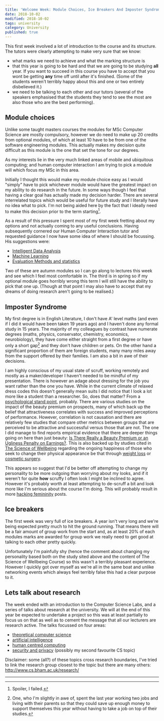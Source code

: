```yaml
---
title: 'Welcome Week: Module Choices, Ice Breakers And Imposter Syndrome'
date: 2018-10-02
modified: 2018-10-02
tags: university
category: University
published: true
---
```


This first week involved a lot of introduction to the course and its structure. The tutors were clearly attempting to make very sure that we know:

- what marks we need to achieve and what the marking structure is
- that this year is going to be hard and that we are going to be studying **all** year. If you want to succeed in this course you have to accept that you wont be getting **any** time off until after it's finished. (Some of the students weren't terribly happy about this and one or two entirely disbelieved it.)
- we need to be talking to each other and our tutors (several of the speakers emphasised that the students they tend to see the most are also those who are the best performing).

## Module choices

Unlike some taught masters courses the modules for MSc Computer Science are mostly compulsory, however we do need to make up 20 credits from optional modules, of which at least 10 have to be from one of the software engineering modules. This actually makes my decision quite difficult as this module is the one that set the tone for our degrees.

As my interests lie in the very much linked areas of mobile and ubiquitous computing; and human computer interaction I am trying to pick a module will which focus my MSc in this area.

Initially I thought this would make my module choice easy as I would "simply" have to pick whichever module would have the greatest impact on my ability to do research in the future. In some ways though I feel that having a clear goal has actually made my decision harder. There are several interrelated topics which would be useful for future study and I literally have no idea what to pick. I'm not being aided here by the fact that I ideally need to make this decision prior to the term starting[^1].

As a result of this pressure I spent most of my first week fretting about my options and not actually coming to any useful conclusions. Having subsequently cornered our Human Computer Interaction tutor and requested guidance I now have some idea of where I should be focussing. His suggestions were:

- [Intelligent Data Analysis](http://www.cs.bham.ac.uk/internal/modules/2018/06-20233/)
- [Machine Learning](http://www.cs.bham.ac.uk/internal/modules/2018/06-20236/)
- [Evaluation Methods and statistics](http://www.cs.bham.ac.uk/internal/modules/2018/06-23856/)

Two of these are autumn modules so I can go along to lectures this week and see which I feel most comfortable in. The third is in spring so if my optional module goes horribly wrong this term I will still have the ability to pick that one up. (Though at that point I may also have to accept that my dreams of doing research aren't going to be realised.)

## Imposter Syndrome

My first degree is in English Literature, I don't have A' level maths (and even if I did it would have been taken 19 years ago) and I haven't done any formal study in 15 years. The majority of my colleagues by contrast have numerate degrees (maths, physics, conservator, chemistry, economics, neurobiology), they have come either straight from a first degree or have only a short gap[^2] and they don't have children or pets. On the other hand a significant proportion of them are foreign students, many many miles away from the support offered by their families. I am also a bit in awe of their decisions.

I am highly conscious of my usual state of scruff, working remotely and mostly as a maker/developer I haven't needed to be mindful of my presentation. There is however an adage about dressing for the job you want rather than the one you have. While in the current climate of relaxed dress codes this doesn't generally mean suits I did notice that I look a lot more like a student than a researcher. So, does that matter? From a [psychological stand point](https://www.psychologytoday.com/gb/blog/fulfillment-any-age/201110/want-boost-your-job-prospects-try-beauty-makeover), probably. There are various studies on the impact of the beauty premium on prospects, many of which back up the belief that attractiveness correlates with success and improved perceptions of performance. However, correlation is not causation and there are relatively few studies that compare other metrics between groups that are perceived to be attractive and successful versus those that are not. The one I did manage to find reports empirical evidence that there are deeper things going on here than just beauty: [Is There Really a Beauty Premium or an Ugliness Penalty on Earnings?](https://link.springer.com/article/10.1007/s10869-017-9489-6). This is also backed up by studies cited in [The Science of Wellbeing](https://www.coursera.org/learn/the-science-of-well-being) regarding the ongoing happiness of those who seek to change their physical appearance be that through [weight loss](https://journals.plos.org/plosone/article/file?id=10.1371/journal.pone.0104552&type=printable) or [cosmetic surgery](https://www.ncbi.nlm.nih.gov/pubmed/21781375).

This appears so suggest that I'd be better off attempting to change my personality to be more outgoing than worrying about my looks, and if it weren't for quite **how** scruffy I often look I might be inclined to agree. However it's probably worth at least attempting to de-scruff a bit and look more like I'm serious about the course I'm doing. This will probably result in more [hacking femininity](/category/Femininity) posts.

## Ice breakers

The first week was very full of ice breakers. A year isn't very long and we're being expected pretty much to hit the ground running. That means there will be a fair amount of group work from the start and, as at least 20% of each modules marks are awarded for group work we really need to get good at talking to each other pretty quickly.

Unfortunately I'm painfully shy (hence the comment about changing my personality based both on the study sited above and the content of The Science of Wellbeing Course) so this wasn't a terribly pleasant experience. However I quickly got over myself as we're all in the same boat and unlike networking events which always feel terribly false this had a clear purpose to it.

## Lets talk about research

The week ended with an introduction to the Computer Science Labs, and a series of talks about research at the university. We will at the end of this year be expected to undertake a project so this was at least partially to focus us on that as well as to cement the message that all our lecturers are research active. The talks focussed on four areas:

- [theoretical computer science](http://www.cs.bham.ac.uk/research/groupings/theory/)
- [artificial intelligence](http://www.cs.bham.ac.uk/research/groupings/machine-learning/)
- [human centred computing](http://hci.bham.ac.uk/)
- [security and privacy](http://www.cs.bham.ac.uk/research/groupings/security-and-privacy/) (possibly my second favourite CS topic)

Disclaimer: some (all?) of these topics cross research boundaries, I've tried to link the research group closest to the topic but there are many others: <http://www.cs.bham.ac.uk/research/>

---

[^1]: Spoiler, I failed.

[^2]: One, who I'm slightly in awe of, spent the last year working two jobs and living with their parents so that they could save up enough money to support themselves this year without having to take a job on top of their studies.
